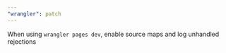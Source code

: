 ```yaml
---
"wrangler": patch
---
```


When using `wrangler pages dev`, enable source maps and log unhandled rejections

